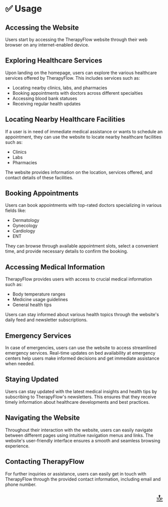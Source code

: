 # ✅ Usage

## Accessing the Website

Users start by accessing the TherapyFlow website through their web browser on any internet-enabled device.

## Exploring Healthcare Services

Upon landing on the homepage, users can explore the various healthcare services offered by TherapyFlow. This includes services such as:
- Locating nearby clinics, labs, and pharmacies
- Booking appointments with doctors across different specialties
- Accessing blood bank statuses
- Receiving regular health updates

## Locating Nearby Healthcare Facilities

If a user is in need of immediate medical assistance or wants to schedule an appointment, they can use the website to locate nearby healthcare facilities such as:
- Clinics
- Labs
- Pharmacies

The website provides information on the location, services offered, and contact details of these facilities.

## Booking Appointments

Users can book appointments with top-rated doctors specializing in various fields like:
- Dermatology
- Gynecology
- Cardiology
- ENT

They can browse through available appointment slots, select a convenient time, and provide necessary details to confirm the booking.

## Accessing Medical Information

TherapyFlow provides users with access to crucial medical information such as:
- Body temperature ranges
- Medicine usage guidelines
- General health tips

Users can stay informed about various health topics through the website's daily feed and newsletter subscriptions.

## Emergency Services

In case of emergencies, users can use the website to access streamlined emergency services. Real-time updates on bed availability at emergency centers help users make informed decisions and get immediate assistance when needed.

## Staying Updated

Users can stay updated with the latest medical insights and health tips by subscribing to TherapyFlow's newsletters. This ensures that they receive timely information about healthcare developments and best practices.

## Navigating the Website

Throughout their interaction with the website, users can easily navigate between different pages using intuitive navigation menus and links. The website's user-friendly interface ensures a smooth and seamless browsing experience.

## Contacting TherapyFlow

For further inquiries or assistance, users can easily get in touch with TherapyFlow through the provided contact information, including email and phone number.

<p align="right"><a href="#top" style="font-size: 29px;">🔝</a></p>